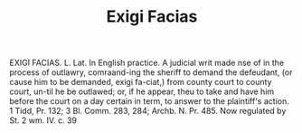 ---
title: Exigi Facias
letter: E
permalink: "/definitions/bld-exigi-facias.html"
body: EXIGI FACIAS. L. Lat. In English practice. A judicial writ made nse of in the
  process of outlawry, comraand-ing the sheriff to demand the defeudant, (or cause
  him to be demanded, exigi fa-ciat,) from county court to county court, un-til he
  be outlawed; or, if he appear, theu to take and have him before the court on a day
  certain in term, to answer to the plaintiff's action. 1 Tidd, Pr. 132; 3 Bl. Comm.
  283, 284; Archb. N. Pr. 485. Now regulated by St. 2 wm. IV. c. 39
published_at: '2018-07-07'
source: Black's Law Dictionary 2nd Ed (1910)
layout: post
---